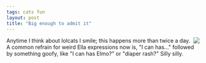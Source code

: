 ```yaml
---
tags: cats fun
layout: post
title: "Big enough to admit it"
---
```




<p><a href="http://icanhascheezburger.com/"><img src="http://icanhascheezburger.files.wordpress.com/2007/06/gotta-potty.jpg" align="right" border="0" /></a></p>
  
<p>Anytime I think about lolcats I smile; this happens more than twice a day. A common refrain for weird Ella expressions now is, "I can has..." followed by something goofy, like "I can has Elmo?" or "diaper rash?" Silly silly. <br  clear="all" /></p>


